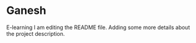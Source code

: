 # Ganesh
E-learning
I am editing the README file. Adding some more details about the project description.
